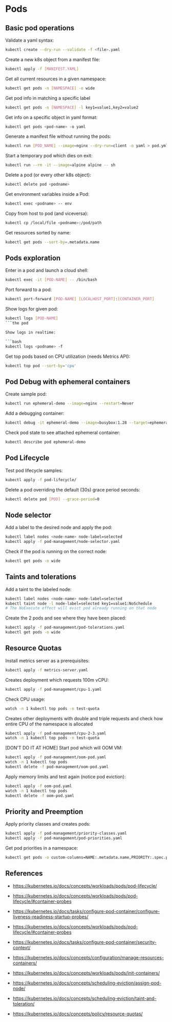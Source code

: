 
# Pods

## Basic pod operations

Validate a yaml syntax:

```bash
kubectl create --dry-run --validate -f <file>.yaml
```

Create a new k8s object from a manifest file:

```bash
kubectl apply -f [MANIFEST.YAML]
```

Get all current resources in a given namespace:

```bash
kubectl get pods -n [NAMESPACE] -o wide
```

Get pod info in matching a specific label

```bash
kubectl get pods -n [NAMESPACE] -l key1=value1,key2=value2
```

Get info on a specific object in yaml format:

```bash
kubectl get pods <pod-name> -o yaml
```

Generate a manifest file without running the pods:

```bash
kubectl run [POD_NAME] --image=nginx --dry-run=client -o yaml > pod.yml
```

Start a temporary pod which dies on exit:

```bash
kubectl run --rm -it --image=alpine alpine -- sh
```

Delete a pod (or every other k8s object):

```bash
kubectl delete pod <podname>
```

Get environment variables inside a Pod:

```bash
kubectl exec <podname> -- env
```

Copy from host to pod (and viceversa):

```bash
kubectl cp /local/file <podname>:/pod/path
```

Get resources sorted by name:

```bash
kubectl get pods --sort-by=.metadata.name
```


## Pods exploration

Enter in a pod and launch a cloud shell:

```bash
kubectl exec -it [POD-NAME] -- /bin/bash
```

Port forward to a pod:

```bash
kubectl port-forward [POD-NAME] [LOCALHOST_PORT]:[CONTAINER_PORT]
```

Show logs for given pod:

```bash
kubectl logs [POD-NAME]
```the pod 

Show logs in realtime:

```bash
kubectl logs <podname> -f
```

Get top pods based on CPU utilization (needs Metrics API):

```bash
kubectl top pod --sort-by='cpu'
```

## Pod Debug with ephemeral containers

Create sample pod:

```bash
kubectl run ephemeral-demo --image=nginx --restart=Never
```

Add a debugging container:

```bash
kubectl debug -it ephemeral-demo --image=busybox:1.28 --target=ephemeral-demo
```

Check pod state to see attached ephemeral container:

```bash
kubectl describe pod ephemeral-demo
```

## Pod Lifecycle

Test pod lifecycle samples:

```bash
kubectl apply -f pod-lifecycle/
```

Delete a pod overriding the default (30s) grace period seconds:

```bash
kubectl delete pod [POD] --grace-period=0
```

## Node selector

Add a label to the desired node and apply the pod:

```bash
kubectl label nodes <node-name> node-label=selected
kubectl apply -f pod-management/node-selector.yaml
```

Check if the pod is running on the correct node:

```bash
kubectl get pods -o wide
```

## Taints and tolerations

Add a taint to the labeled node:

```bash
kubectl label nodes <node-name> node-label=selected
kubectl taint node -l node-label=selected key1=value1:NoSchedule
# The NoExecute effect will evict pod already running on that node
```

Create the 2 pods and see where they have been placed:

```bash
kubectl apply -f pod-management/pod-tolerations.yaml
kubectl get pods -o wide
```

## Resource Quotas

Install metrics server as a prerequisites:

```bash
kubectl apply -f metrics-server.yaml
```

Creates deployment which requests 100m vCPU:

```bash
kubectl apply -f pod-management/cpu-1.yaml
```

Check CPU usage:

```bash
watch -n 1 kubectl top pods -n test-quota
```

Creates other deployments with double and triple requests and check how entire CPU of the namespace is allocated

```bash
kubectl apply -f pod-management/cpu-2-3.yaml
watch -n 1 kubectl top pods -n test-quota
```

[DON'T DO IT AT HOME] Start pod which will OOM VM:

```bash
kubectl apply -f pod-management/oom-pod.yaml
watch -n 1 kubectl top pods
kubectl delete -f pod-management/oom-pod.yaml
```

Apply memory limits and test again (notice pod eviction):

```bash
kubectl apply -f oom-pod.yaml
watch -n 1 kubectl top pods
kubectl delete -f oom-pod.yaml
```

## Priority and Preemption

Apply priority classes and creates pods:

```bash
kubectl apply -f pod-management/priority-classes.yaml
kubectl apply -f pod-management/pod-priorities.yaml
```

Get pod priorities in a namespace:

```bash
kubectl get pods -o custom-columns=NAME:.metadata.name,PRIORITY:.spec.priorityClassName,VALUE:.spec.priority
```

## References

- https://kubernetes.io/docs/concepts/workloads/pods/pod-lifecycle/

- https://kubernetes.io/docs/concepts/workloads/pods/pod-lifecycle/#container-probes

- https://kubernetes.io/docs/tasks/configure-pod-container/configure-liveness-readiness-startup-probes/

- https://kubernetes.io/docs/concepts/workloads/pods/pod-lifecycle/#container-probes

- https://kubernetes.io/docs/tasks/configure-pod-container/security-context/

- https://kubernetes.io/docs/concepts/configuration/manage-resources-containers/

- https://kubernetes.io/docs/concepts/workloads/pods/init-containers/

- https://kubernetes.io/docs/concepts/scheduling-eviction/assign-pod-node/

- https://kubernetes.io/docs/concepts/scheduling-eviction/taint-and-toleration/

- https://kubernetes.io/docs/concepts/policy/resource-quotas/